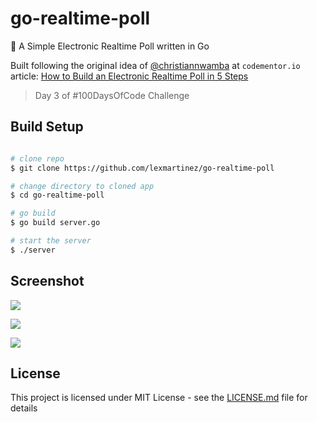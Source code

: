 # go-realtime-poll
:postbox: A Simple Electronic Realtime Poll written in Go 

Built following the original idea of [@christiannwamba](https://github.com/christiannwamba) at `codementor.io` article: [How to Build an Electronic Realtime Poll in 5 Steps](https://www.codementor.io/christiannwamba/how-to-build-an-electronic-realtime-poll-in-5-steps-es41iluc9)

> Day 3 of #100DaysOfCode Challenge

## Build Setup

``` bash

# clone repo
$ git clone https://github.com/lexmartinez/go-realtime-poll

# change directory to cloned app
$ cd go-realtime-poll

# go build
$ go build server.go

# start the server
$ ./server

```

## Screenshot

![](https://github.com/lexmartinez/go-realtime-poll/raw/master/screenshots/screenshot-1.png)

![](https://github.com/lexmartinez/go-realtime-poll/raw/master/screenshots/screenshot-2.png)

![](https://github.com/lexmartinez/go-realtime-poll/raw/master/screenshots/screenshot-3.png)

## License

This project is licensed under MIT License - see the [LICENSE.md](https://github.com/lexmartinez/go-realtime-poll/blob/master/LICENSE.md) file for details
